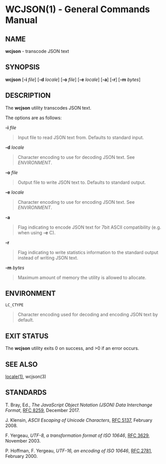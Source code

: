 # WCJSON(1) - General Commands Manual

## NAME

**wcjson** - transcode JSON text

## SYNOPSIS

**wcjson**
\[**-i**&nbsp;*file*]
\[**-d**&nbsp;*locale*]
\[**-o**&nbsp;*file*]
\[**-e**&nbsp;*locale*]
\[**-a**]
\[**-r**]
\[**-m**&nbsp;*bytes*]

## DESCRIPTION

The
**wcjson**
utility transcodes JSON text.

The options are as follows:

**-i** *file*

> Input file to read JSON text from.
> Defaults to standard input.

**-d** *locale*

> Character encoding to use for decoding JSON text.
> See
> *ENVIRONMENT*.

**-o** *file*

> Output file to write JSON text to.
> Defaults to standard output.

**-e** *locale*

> Character encoding to use for encoding JSON text.
> See
> *ENVIRONMENT*.

**-a**

> Flag indicating to encode JSON text for 7bit ASCII compatibility (e.g. when
> using
> **-e**
> C).

**-r**

> Flag indicating to write statistics information to the standard output
> instead of writing JSON text.

**-m** *bytes*

> Maximum amount of memory the utility is allowed to allocate.

## ENVIRONMENT

`LC_CTYPE`

> Character encoding used for decoding and encoding JSON text by default.

## EXIT STATUS

The **wcjson** utility exits&#160;0 on success, and&#160;&gt;0 if an error occurs.

## SEE ALSO

[locale(1)](https://man.openbsd.org/locale),
wcjson(3)

## STANDARDS

T. Bray, Ed.,
*The JavaScript Object Notation (JSON) Data Interchange Format*,
[RFC 8259](https://www.rfc-editor.org/info/rfc8259),
December 2017.

J. Klensin,
*ASCII Escaping of Unicode Characters*,
[RFC 5137](https://www.rfc-editor.org/info/rfc5137),
February 2008.

F. Yergeau,
*UTF-8, a transformation format of ISO 10646*,
[RFC 3629](https://www.rfc-editor.org/info/rfc3629),
November 2003.

P. Hoffman,
F. Yergeau,
*UTF-16, an encoding of ISO 10646*,
[RFC 2781](https://www.rfc-editor.org/info/rfc2781),
February 2000.
